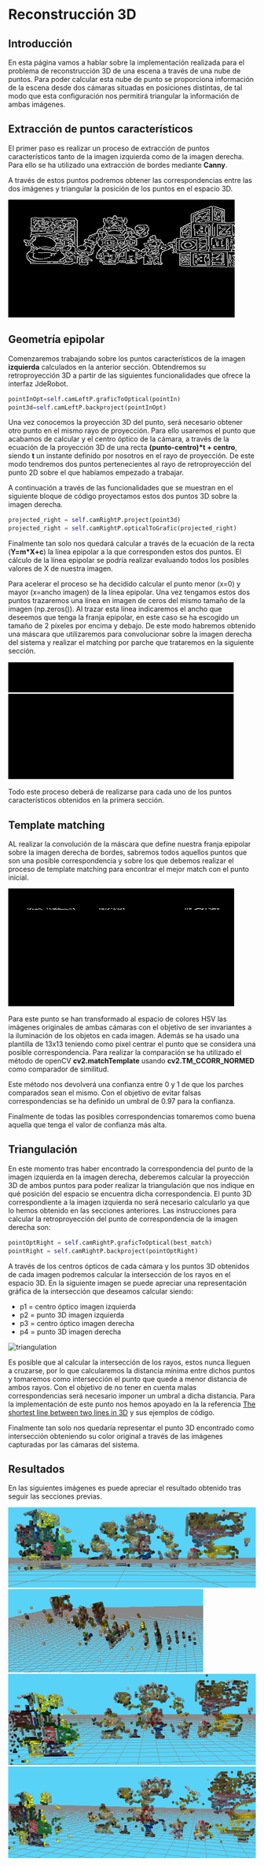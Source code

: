 # Reconstrucción 3D

## Introducción

En esta página vamos a hablar sobre la implementación realizada para el problema de reconstrucción 3D de una escena a través de una nube de puntos. Para poder calcular esta nube de punto se proporciona información de la escena desde dos cámaras situadas en posiciones distintas, de tal modo que esta configuración nos permitirá triangular la información de ambas imágenes.

## Extracción de puntos característicos
El primer paso es realizar un proceso de extracción de puntos característicos tanto de la imagen izquierda como de la imagen derecha. Para ello se ha utilizado una extracción de bordes mediante **Canny**.

A través de estos puntos podremos obtener las correspondencias entre las dos imágenes y triangular la posición de los puntos en el espacio 3D.

![canny](./media/canny.png)

## Geometría epipolar
Comenzaremos trabajando sobre los puntos característicos de la imagen **izquierda** calculados en la anterior sección. Obtendremos su retroproyección 3D a partir de las siguientes funcionalidades que ofrece la interfaz JdeRobot.

```python
pointInOpt=self.camLeftP.graficToOptical(pointIn)
point3d=self.camLeftP.backproject(pointInOpt)
```
Una vez conocemos la proyección 3D del punto, será necesario obtener otro punto en el mismo rayo de proyección. Para ello usaremos el punto que acabamos de calcular y el centro óptico de la cámara, a través de la ecuación de la proyección 3D de una recta **(punto-centro)\*t + centro**, siendo **t** un instante definido por nosotros en el rayo de proyección. De este modo tendremos dos puntos pertenecientes al rayo de retroproyección del punto 2D sobre el que habíamos empezado a trabajar.

A continuación a través de las funcionalidades que se muestran en el siguiente bloque de código proyectamos estos dos puntos 3D sobre la imagen derecha.

```python
projected_right = self.camRightP.project(point3d)
projected_right = self.camRightP.opticalToGrafic(projected_right)
```

Finalmente tan solo nos quedará calcular a través de la ecuación de la recta (**Y=m\*X+c**) la línea epipolar a la que corresponden estos dos puntos. El cálculo de la línea epipolar se podría realizar evaluando todos los posibles valores de X de nuestra imagen.

Para acelerar el proceso se ha decidido calcular el punto menor (x=0) y mayor (x=ancho imagen) de la línea epipolar. Una vez tengamos estos dos puntos trazaremos una línea en imagen de ceros del mismo tamaño de la imagen (np.zeros()). Al trazar esta línea indicaremos el ancho que deseemos que tenga la franja epipolar, en este caso se ha escogido un tamaño de 2 píxeles por encima y debajo. De este modo habremos obtenido una máscara que utilizaremos para convolucionar sobre la imagen derecha del sistema y realizar el matching por parche que trataremos en la siguiente sección.

![mask](./media/mask.png)

Todo este proceso deberá de realizarse para cada uno de los puntos característicos obtenidos en la primera sección.

## Template matching

AL realizar la convolución de la máscara que define nuestra franja epipolar sobre la imagen derecha de bordes, sabremos todos aquellos puntos que son una posible correspondencia y sobre los que debemos realizar el proceso de template matching para encontrar el mejor match con el punto inicial.

![roi](./media/roi.png)

Para este punto se han transformado al espacio de colores HSV las imágenes originales de ambas cámaras con el objetivo de ser invariantes a la iluminación de los objetos en cada imagen. Además se ha usado una plantilla de 13x13 teniendo como pixel centrar el punto que se considera una posible correspondencia. Para realizar la comparación se ha utilizado el método de openCV **cv2.matchTemplate** usando **cv2.TM_CCORR_NORMED** como comparador de similitud.

Este método nos devolverá una confianza entre 0 y 1 de que los parches comparados sean el mismo. Con el objetivo de evitar falsas correspondencias se ha definido un umbral de 0.97 para la confianza.

Finalmente de todas las posibles correspondencias tomaremos como buena aquella que tenga el valor de confianza más alta.


## Triangulación

En este momento tras haber encontrado la correspondencia del punto de la imagen izquierda en la imagen derecha, deberemos calcular la proyección 3D de ambos puntos para poder realizar la triangulación que nos indique en qué posición del espacio se encuentra dicha correspondencia. El punto 3D correspondiente a la imagen izquierda no será necesario calcularlo ya que lo hemos obtenido en las secciones anteriores. Las instrucciones para calcular la retroproyección del punto de correspondencia de la imagen derecha son:

```python
pointOptRight = self.camRightP.graficToOptical(best_match)
pointRight = self.camRightP.backproject(pointOptRight)
```

A través de los centros ópticos de cada cámara y los puntos 3D obtenidos de cada imagen podremos calcular la intersección de los rayos en el espacio 3D. En la siguiente imagen se puede apreciar una representación gráfica de la intersección que deseamos calcular siendo:

- p1 = centro óptico imagen izquierda
- p2 = punto 3D imagen izquierda
- p3 = centro óptico imagen derecha
- p4 = punto 3D imagen derecha

![triangulation](/media/triangulation.png)

Es posible que al calcular la intersección de los rayos, estos nunca lleguen a cruzarse, por lo que calcularemos la distancia mínima entre dichos puntos y tomaremos como intersección el punto que quede a menor distancia de ambos rayos. Con el objetivo de no tener en cuenta malas correspondencias será necesario imponer un umbral a dicha distancia. Para la implementación de este punto nos hemos apoyado en la la referencia [The shortest line between two lines in 3D](http://paulbourke.net/geometry/pointlineplane/) y sus ejemplos de código.

Finalmente tan solo nos quedaría representar el punto 3D encontrado como intersección obteniendo su color original a través de las imágenes capturadas por las cámaras del sistema.


## Resultados

En las siguientes imágenes es puede apreciar el resultado obtenido tras seguir las secciones previas.

![r1](./media/r1.png)
![r2](./media/r2.png)
![r3](./media/r3.png)
![r4](./media/r4.png)
